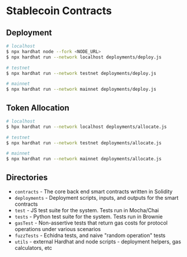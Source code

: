 # Stablecoin Contracts

## Deployment

```sh
# localhost
$ npx hardhat node --fork <NODE_URL>
$ npx hardhat run --network localhost deployments/deploy.js

# testnet
$ npx hardhat run --network testnet deployments/deploy.js

# mainnet
$ npx hardhat run --network mainnet deployments/deploy.js
```

## Token Allocation

```sh
# localhost
$ hpx hardhat run --network localhost deployments/allocate.js

# testnet
$ npx hardhat run --network testnet deployments/allocate.js

# mainnet
$ npx hardhat run --network mainnet deployments/allocate.js
```

## Directories

- `contracts` - The core back end smart contracts written in Solidity
- `deployments` - Deployment scripts, inputs, and outputs for the smart contracts
- `test` - JS test suite for the system. Tests run in Mocha/Chai
- `tests` - Python test suite for the system. Tests run in Brownie
- `gasTest` - Non-assertive tests that return gas costs for protocol operations under various scenarios
- `fuzzTests` - Echidna tests, and naive "random operation" tests
- `utils` - external Hardhat and node scripts - deployment helpers, gas calculators, etc
